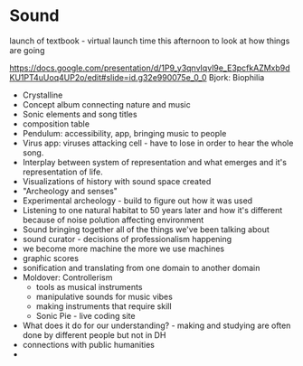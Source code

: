 # Sound

launch of textbook - virtual launch 
time this afternoon to look at how things are going 

https://docs.google.com/presentation/d/1P9_y3qnvIqvl9e_E3pcfkAZMxb9dKU1PT4uUoq4UP2o/edit#slide=id.g32e990075e_0_0
Bjork: Biophilia 
* Crystalline
* Concept album connecting nature and music
* Sonic elements and song titles
* composition table
* Pendulum: accessibility, app, bringing music to people
* Virus app: viruses attacking cell - have to lose in order to hear the whole song. 
* Interplay between system of representation and what emerges and it's representation of life. 
* Visualizations of history with sound space created 
* "Archeology and senses"
* Experimental archeology - build to figure out how it was used
* Listening to one natural habitat to 50 years later and how it's different because of noise polution affecting environment
* Sound bringing together all of the things we've been talking about
* sound curator - decisions of professionalism happening
* we become more machine the more we use machines
* graphic scores
* sonification and translating from one domain to another domain
* Moldover: Controllerism 
  * tools as musical instruments
  * manipulative sounds for music vibes
  * making instruments that require skill 
  * Sonic Pie - live coding site
 * What does it do for our understanding? - making and studying are often done by different people but not in DH
 * connections with public humanities
 * 
